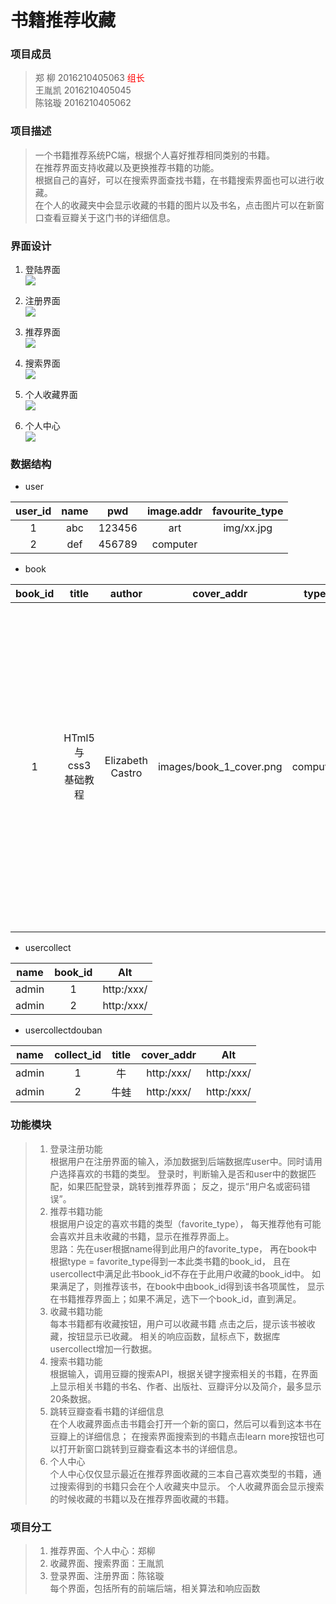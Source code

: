 # 书籍推荐收藏

### 项目成员
> 郑 柳 2016210405063 <font color=red face="黑体">组长</font></br>
> 王胤凯 2016210405045 </br>
> 陈铭璇 2016210405062

### 项目描述
> 一个书籍推荐系统PC端，根据个人喜好推荐相同类别的书籍。</br>
> 在推荐界面支持收藏以及更换推荐书籍的功能。</br>
> 根据自己的喜好，可以在搜索界面查找书籍，在书籍搜索界面也可以进行收藏。</br>
> 在个人的收藏夹中会显示收藏的书籍的图片以及书名，点击图片可以在新窗口查看豆瓣关于这门书的详细信息。


### 界面设计

1. 登陆界面</br>
![](http:106.15.186.59/images/1.jpg)

2. 注册界面</br>
![](http:106.15.186.59/images/2.jpg)

3. 推荐界面</br>
![](http:106.15.186.59/images/3.png)

4. 搜索界面</br>
![](http:106.15.186.59/images/4.png)

5. 个人收藏界面</br>
![](http:106.15.186.59/images/5.jpg)

6. 个人中心</br>
![](http:106.15.186.59/images/6.png)


### 数据结构

* user

| user_id  | name    |     pwd     | image.addr     | favourite_type |
| :------: | :-----: | :---------: | :------------: | :------------: |
| 1        | abc     |    123456   |    art         | img/xx.jpg     |
| 2        | def     |    456789   |    computer    |                |

* book

| book_id   | title              | author           |cover_addr               | type     |   grade    | intro | Alt|
|:---------:| :-----------------:| :--------------: |:----------------------: | :-------:| :--------: | :-----------------------------------------------------------------------------: | :---------: |
| 1         | HTml5与css3基础教程 | Elizabeth Castro | images/book_1_cover.png | computer | 4          | 讲解html和css入门知识的经典畅销书，全面系统的讲解html5和css的基础知识以及实际运用技术 | https:/xxxxx/xxxx/|
* usercollect

|  name   | book_id |   Alt      |
| :-----: | :-----: |:--------:  |
| admin   | 1       |http:/xxx/  |
| admin   | 2       |http:/xxx/  |

* usercollectdouban

|  name   | collect_id | title | cover_addr |   Alt      |
| :-----: | :--------: | :---: | :--------: |:--------:  |
| admin   | 1          | 牛     | http:/xxx/ |http:/xxx/  |
| admin   | 2          | 牛蛙   | http:/xxx/ |http:/xxx/  |

### 功能模块
>    1. 登录注册功能</br>
>    根据用户在注册界面的输入，添加数据到后端数据库user中。同时请用户选择喜欢的书籍的类型。
>    登录时，判断输入是否和user中的数据匹配，如果匹配登录，跳转到推荐界面；
>    反之，提示“用户名或密码错误”。
>    2. 推荐书籍功能</br>
>    根据用户设定的喜欢书籍的类型（favorite_type），
>    每天推荐他有可能会喜欢并且未收藏的书籍，显示在推荐界面上。</br>
>    思路：先在user根据name得到此用户的favorite_type，
>    再在book中根据type = favorite_type得到一本此类书籍的book_id，
>    且在usercollect中满足此书book_id不存在于此用户收藏的book_id中。
>    如果满足了，则推荐该书，在book中由book_id得到该书各项属性，
>    显示在书籍推荐界面上；如果不满足，选下一个book_id，直到满足。
>    3. 收藏书籍功能</br>
>    每本书籍都有收藏按钮，用户可以收藏书籍
>    点击之后，提示该书被收藏，按钮显示已收藏。
>    相关的响应函数，鼠标点下，数据库usercollect增加一行数据。
>    4. 搜索书籍功能</br>
>    根据输入，调用豆瓣的搜索API，根据关键字搜索相关的书籍，在界面上显示相关书籍的书名、作者、出版社、豆瓣评分以及简介，最多显示20条数据。
>    5. 跳转豆瓣查看书籍的详细信息</br>
>    在个人收藏界面点击书籍会打开一个新的窗口，然后可以看到这本书在豆瓣上的详细信息；
>    在搜索界面搜索到的书籍点击learn more按钮也可以打开新窗口跳转到豆瓣查看这本书的详细信息。
>    6. 个人中心</br>
>    个人中心仅仅显示最近在推荐界面收藏的三本自己喜欢类型的书籍，通过搜索得到的书籍只会在个人收藏夹中显示。
>    个人收藏界面会显示搜索的时候收藏的书籍以及在推荐界面收藏的书籍。


### 项目分工
>    1. 推荐界面、个人中心：郑柳
>    2. 收藏界面、搜索界面：王胤凯
>    3. 登录界面、注册界面：陈铭璇 </br>
>    每个界面，包括所有的前端后端，相关算法和响应函数
